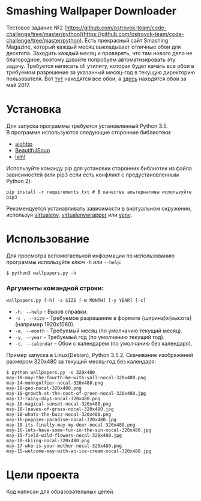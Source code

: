 # Smashing Wallpaper Downloader

Тестовое задание №2 [https://github.com/ostrovok-team/code-challenge/tree/master/python](https://github.com/ostrovok-team/code-challenge/tree/master/python).
Есть прекрасный сайт Smashing Magazine, который каждый месяц выкладывает отличные обои для десктопа. Заходить каждый месяц и проверять, что там нового дело не благородное, поэтому давайте попробуем автоматизировать эту задачу. Требуется написать cli утилиту, которая будет качать все обои в требуемом разрешение за указанный месяц-год в текущую директорию пользователя. Вот [тут](https://www.smashingmagazine.com/tag/wallpapers/) находятся все обои, а [здесь](https://www.smashingmagazine.com/2017/04/desktop-wallpaper-calendars-may-2017/) находятся обои за май 2017.

# Установка

Для запуска программы требуется установленный Python 3.5.  
В программе используются следующие сторонние библиотеки:  
- [aiohttp](https://aiohttp.readthedocs.io/en/stable/)
- [BeautifulSoup](https://www.crummy.com/software/BeautifulSoup/bs4/doc/)
- [lxml](http://lxml.de/)

Используйте команду pip для установки сторонних библиотек из файла зависимостей (или pip3 если есть конфликт с предустановленным Python 2):
```
pip install -r requirements.txt # В качестве альтернативы используйте pip3
```
Рекомендуется устанавливать зависимости в виртуальном окружении, используя [virtualenv](https://github.com/pypa/virtualenv), [virtualenvwrapper](https://pypi.python.org/pypi/virtualenvwrapper) или [venv](https://docs.python.org/3/library/venv.html).

# Использование

Для просмотра вспомогаельной информации по использованию программы используйте ключ ```-h``` или ```--help```:
```
$ python3 wallpapers.py -h
```
### Аргументы командной строки:
```
wallpapers.py [-h] -s SIZE [-m MONTH] [-y YEAR] [-c]
```
- ```-h, --help``` - Вызов справки.
- ```-s , --size``` - Требуемое разрешение в формате {ширина}x{высота} (например 1920x1080).
- ```-m, --month``` - Требуемый месяц (по умолчанию текущий месяц).
- ```-y, --year``` -  Требуемый год (по умолчанию текущий год).
- ```-c, --calendar``` - Обои с календарем (по умолчанию без календаря).


Пример запуска в Linux(Debian), Python 3.5.2. Скачивание изображений размером 320x480 за текущий месяц-год без календаря:

```
$ python wallpapers.py -s 320x480
may-18-may-the-fourth-be-with-yall-nocal-320x480.png
may-14-monkgolfier-nocal-320x480.png
may-18-geo-nocal-320x480.png
may-18-growth-at-the-cost-of-green-nocal-320x480.jpg
may-17-rainy-days-nocal-320x480.png
may-18-magical-sunset-nocal-320x480.png
may-18-leaves-of-grass-nocal-320x480.jpg
may-18-whats-the-buzz-nocal-320x480.png
may-16-poppies-paradise-nocal-320x480.jpg
may-18-its-finally-may-my-deer-nocal-320x480.png
may-16-lets-have-some-fun-in-the-sun-nocal-320x480.jpg
may-15-field-wild-flowers-nocal-320x480.jpg
may-18-skiing-nocal-320x480.png
may-17-who-is-your-mother-nocal-320x480.png
may-15-welcome-may-with-an-ice-cream-nocal-320x480.jpg
```
# Цели проекта

Код написан для образовательных целей. 